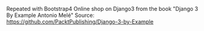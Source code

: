 Repeated with Bootstrap4 Online shop on Django3 from the book "Django 3 By Example Antonio Melé"
Source: https://github.com/PacktPublishing/Django-3-by-Example
